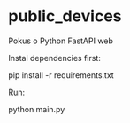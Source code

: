 ﻿# public_devices
Pokus o Python FastAPI web

Instal dependencies first:

pip install -r requirements.txt

Run:

python main.py
